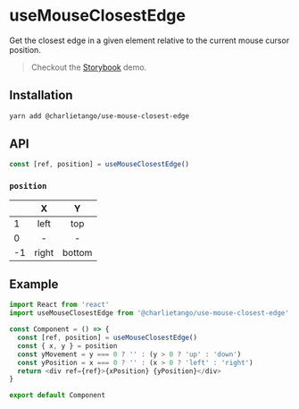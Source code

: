 # useMouseClosestEdge

Get the closest edge in a given element relative to the current mouse cursor position.

> Checkout the [Storybook](https://ct-hooks.netlify.com/?path=/story/usemouseclosestedge--readme) demo.

## Installation

```sh
yarn add @charlietango/use-mouse-closest-edge
```

## API

```js
const [ref, position] = useMouseClosestEdge()
```

### `position`

|       | X   | Y        |
| ----- |:-----:|:------:|
| 1     | left  | top    |
| 0     | -     | -      |
| -1    | right | bottom |

## Example

```js
import React from 'react'
import useMouseClosestEdge from '@charlietango/use-mouse-closest-edge'

const Component = () => {
  const [ref, position] = useMouseClosestEdge()
  const { x, y } = position
  const yMovement = y === 0 ? '' : (y > 0 ? 'up' : 'down')
  const yPosition = x === 0 ? '' : (x > 0 ? 'left' : 'right')
  return <div ref={ref}>{xPosition} {yPosition}</div>
}

export default Component
```